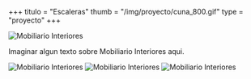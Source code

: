 +++
titulo = "Escaleras"
thumb = "/img/proyecto/cuna_800.gif"
type = "proyecto"
+++

![Mobiliario Interiores](/img/proyecto/aparador_600.gif)

Imaginar algun texto sobre Mobiliario Interiores aqui.

![Mobiliario Interiores](/img/proyecto/cuna_800.gif)
![Mobiliario Interiores](/img/proyecto/mesita_800.gif)
![Mobiliario Interiores](/img/proyecto/mueble-bano_600.gif)
